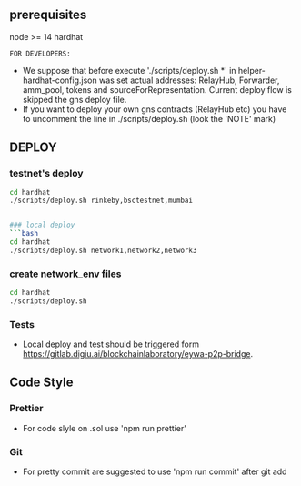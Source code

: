 ## prerequisites
node >= 14
hardhat

`FOR DEVELOPERS:`

- We suppose that before execute './scripts/deploy.sh *' in helper-hardhat-config.json was set actual addresses: RelayHub, Forwarder, amm_pool, tokens and sourceForRepresentation. Current deploy flow is skipped the gns deploy file.
- If you want to deploy your own gns contracts (RelayHub etc) you have to uncomment the line in ./scripts/deploy.sh (look the 'NOTE' mark)

## DEPLOY

### testnet's deploy
```bash
cd hardhat
./scripts/deploy.sh rinkeby,bsctestnet,mumbai


### local deploy
```bash
cd hardhat
./scripts/deploy.sh network1,network2,network3
```

### create network_env files
```bash
cd hardhat
./scripts/deploy.sh
```

### Tests

- Local deploy and test should be triggered form https://gitlab.digiu.ai/blockchainlaboratory/eywa-p2p-bridge.

## Code Style

### Prettier

- For code slyle on .sol use 'npm run prettier'

### Git

- For pretty commit are suggested to use 'npm run commit' after git add

